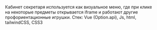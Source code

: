 Кабинет секретаря используется как визуальное меню, где при клике на некоторые предметы открывается iframe и работают другие профориентационные игрушки.
Стек: Vue (Option.api), Js, html, tailwindCSS, CSS3
